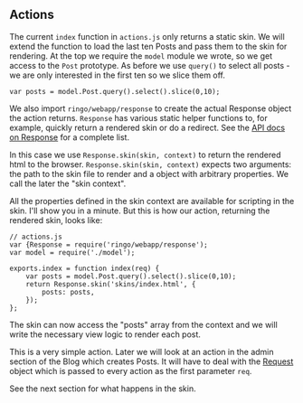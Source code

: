 Actions
-----------------------------------

The current `index` function in `actions.js` only returns a static skin. We will extend the function to load the last ten Posts and pass them to the skin for rendering. At the top we require the `model` module we wrote, so we get access to the `Post` prototype. As before we use `query()` to select all posts - we are only interested in the first ten so we slice them off.

    var posts = model.Post.query().select().slice(0,10);

We also import `ringo/webapp/response` to create the actual Response object the action returns. `Response` has various static helper functions to, for example, quickly return a rendered skin or do a redirect. See the [API docs on Response](http://ringojs.org/api/master/ringo/webapp/response/) for a complete list.

In this case we use `Response.skin(skin, context)` to return the rendered html to the browser. `Response.skin(skin, context)` expects two arguments: the path to the skin file to render and a object with arbitrary properties. We call the later the "skin context".

All the properties defined in the skin context are available for scripting in the skin. I'll show you in a minute. But this is how our action, returning the rendered skin, looks like:

    // actions.js
    var {Response = require('ringo/webapp/response');
    var model = require('./model');

    exports.index = function index(req) {
        var posts = model.Post.query().select().slice(0,10);
        return Response.skin('skins/index.html', {
            posts: posts,
        });
    };

The skin can now access the "posts" array from the context and we will write the necessary view logic to render each post.

This is a very simple action. Later we will look at an action in the admin section of the Blog which creates Posts. It will have to deal with the [Request](http://ringojs.org/api/master/ringo/webapp/request) object which is passed to every action as the first parameter `req`.

See the next section for what happens in the skin.
